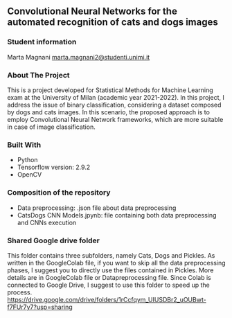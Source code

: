 ## Convolutional Neural Networks for the automated recognition of cats and dogs images

### Student information
Marta Magnani
marta.magnani2@studenti.unimi.it

### About The Project
This is a project developed for Statistical Methods for Machine Learning exam at the University of Milan (academic year 2021-2022). In this project, I address the issue of binary classification, considering a dataset composed by dogs and cats images. In this scenario, the proposed approach is to employ Convolutional Neural Network frameworks, which are more suitable in case of image classification.

### Built With
* Python
* Tensorflow version: 2.9.2
* OpenCV

### Composition of the repository
- Data preprocessing: .json file about data preprocessing
- CatsDogs CNN Models.jpynb: file containing both data preprocessing and CNNs execution

### Shared Google drive folder
This folder contains three subfolders, namely Cats, Dogs and Pickles. As written in the GoogleColab file, if you want to skip all the data preprocessing phases, I suggest you to directly use the files contained in Pickles. More details are in GoogleColab file or Datapreprocessing file. Since Colab is connected to Google Drive, I suggest to use this folder to speed up the process.
https://drive.google.com/drive/folders/1rCcfqym_UIUSDBr2_uOUBwt-f7FUr7y7?usp=sharing



